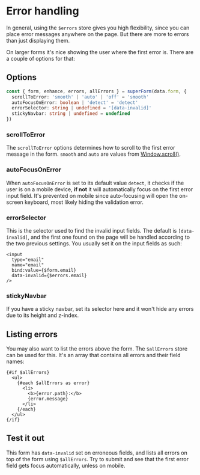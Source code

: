 <script lang="ts">
	import Form from './Form.svelte'
  import Next from '$lib/Next.svelte'
	import SuperDebug from 'sveltekit-superforms/client/SuperDebug.svelte'
  import { concepts } from '$lib/navigation/sections'

	export let data;
</script>

# Error handling

In general, using the `$errors` store gives you high flexibility, since you can place error messages anywhere on the page. But there are more to errors than just displaying them.

On larger forms it's nice showing the user where the first error is. There are a couple of options for that:

## Options

```ts
const { form, enhance, errors, allErrors } = superForm(data.form, {
  scrollToError: 'smooth' | 'auto' | 'off' = 'smooth'
  autoFocusOnError: boolean | 'detect' = 'detect'
  errorSelector: string | undefined = '[data-invalid]'
  stickyNavbar: string | undefined = undefined
})
```

### scrollToError

The `scrollToError` options determines how to scroll to the first error message in the form. `smooth` and `auto` are values from [Window.scroll()](https://developer.mozilla.org/en-US/docs/Web/API/Window/scroll).

### autoFocusOnError

When `autoFocusOnError` is set to its default value `detect`, it checks if the user is on a mobile device, **if not** it will automatically focus on the first error input field. It's prevented on mobile since auto-focusing will open the on-screen keyboard, most likely hiding the validation error.

### errorSelector

This is the selector used to find the invalid input fields. The default is `[data-invalid]`, and the first one found on the page will be handled according to the two previous settings. You usually set it on the input fields as such:

```svelte
<input
  type="email"
  name="email"
  bind:value={$form.email}
  data-invalid={$errors.email}
/>
```

### stickyNavbar

If you have a sticky navbar, set its selector here and it won't hide any errors due to its height and z-index.

## Listing errors

You may also want to list the errors above the form. The `$allErrors` store can be used for this. It's an array that contains all errors and their field names:

```svelte
{#if $allErrors}
  <ul>
    {#each $allErrors as error}
      <li>
        <b>{error.path}:</b>
        {error.message}
      </li>
    {/each}
  </ul>
{/if}
```

## Test it out

This form has `data-invalid` set on erroneous fields, and lists all errors on top of the form using `$allErrors`. Try to submit and see that the first error field gets focus automatically, unless on mobile.

<Form {data} />

<Next section={concepts} />
